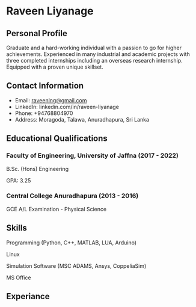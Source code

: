 # Raveen Liyanage

## Personal Profile
Graduate and a hard-working individual with a passion to go for higher achievements. Experienced in many industrial and academic projects with three completed internships including an overseas research internship. Equipped with a proven unique skillset.

## Contact Information
* Email: raveenlng@gmail.com
* LinkedIn: linkedin.com/in/raveen-liyanage
* Phone: +94768804970
* Address: Moragoda, Talawa, Anuradhapura, Sri Lanka

## Educational Qualifications
### Faculty of Engineering, University of Jaffna (2017 - 2022)
B.Sc. (Hons) Engineering

GPA: 3.25

### Central College Anuradhapura (2013 - 2016)
GCE A/L Examination - Physical Science

## Skills
Programming (Python, C++, MATLAB, LUA, Arduino)

Linux

Simulation Software (MSC ADAMS, Ansys, CoppeliaSim)

MS Office

## Experiance

